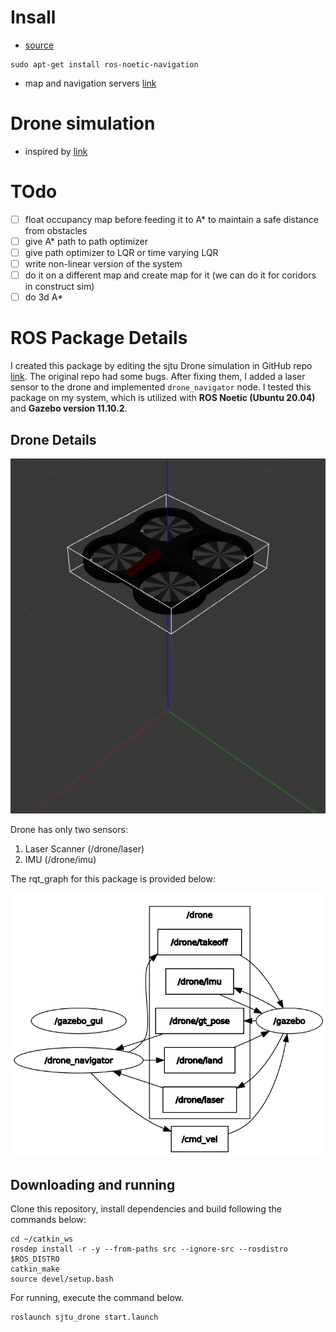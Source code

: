 # Insall
- [source](https://automaticaddison.com/how-to-set-up-the-ros-navigation-stack-on-a-robot/)
```
sudo apt-get install ros-noetic-navigation
```
- map and navigation servers [link](https://answers.ros.org/question/244237/rosrun-map_server-map_server-couldnt-find-executable/)
# Drone simulation
- inspired by [link](https://github.com/NovoG93/sjtu-drone)
# TOdo
- [ ] float occupancy map before feeding it to A* to maintain a safe distance from obstacles
- [ ] give A* path to path optimizer
- [ ] give path optimizer to LQR or time varying LQR
- [ ] write non-linear version of the system
- [ ] do it on a different map and create map for it (we can do it for coridors in construct sim)
- [ ] do 3d A*
# ROS Package Details

I created this package by editing the sjtu Drone simulation in GitHub repo [link](https://github.com/NovoG93/sjtu-drone). The original repo had some bugs. After fixing them, I added a laser sensor to the drone and implemented ```drone_navigator``` node. I tested this package on my system, which is utilized with **ROS Noetic (Ubuntu 20.04)** and **Gazebo version 11.10.2**.

## Drone Details
![rosgraph](./img/drone.png)

Drone has only two sensors: 
1. Laser Scanner (/drone/laser)
2. IMU (/drone/imu)

The rqt_graph for this package is provided below:

![rosgraph](./img/rosgraph.png)

## Downloading and running
Clone this repository, install dependencies and build following the commands below:
```
cd ~/catkin_ws
rosdep install -r -y --from-paths src --ignore-src --rosdistro $ROS_DISTRO 
catkin_make
source devel/setup.bash
```
For running, execute the command below.
```
roslaunch sjtu_drone start.launch
```

